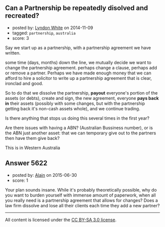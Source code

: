 ## Can a Partnership be repeatedly disolved and recreated?

- posted by: [Lyndon White](https://stackexchange.com/users/59890/lyndon-white) on 2014-11-09
- tagged: `partnership`, `australia`
- score: 3

<p>Say we start up as a partnership,
with a partnership agreement we have written.</p>

<p>some time (days, months) down the line, we mutually decide we want to change the partnership agreement.
perhaps change a clause, perhaps add or remove a partner.
Perhaps we have made enough money that we can afford to hire a solicitor to write up a partnership agreement that is clear, ironclad and good.</p>

<p>So to do that we dissolve the partnership, <strong>payout</strong> everyone's portion of the assets (or debts),
create and sign, the new agreement, everyone <strong>pays back in</strong> their assets (possibly with some changes, but with the partnership getting back it's non-cash assets whole),
and we continue trading.</p>

<p>Is there anything that stops us doing this several times in the first year?</p>

<p>Are there issues with having a ABN? (Australian Bussiness number), or is the ABN just another asset: that we can temporary give out to the partners then have them give back?</p>

<p>This is in Western Australia</p>



## Answer 5622

- posted by: [Alain](https://stackexchange.com/users/21866/alain) on 2015-06-30
- score: 1

<p>Your plan sounds insane. While it's probably theoretically possible, why do you want to burden yourself with immense amount of paperwork, when all you really need is a partnership agreement that allows for changes? Does a law firm dissolve and lose all their clients each time they add a new partner?</p>




---

All content is licensed under the [CC BY-SA 3.0 license](https://creativecommons.org/licenses/by-sa/3.0/).
